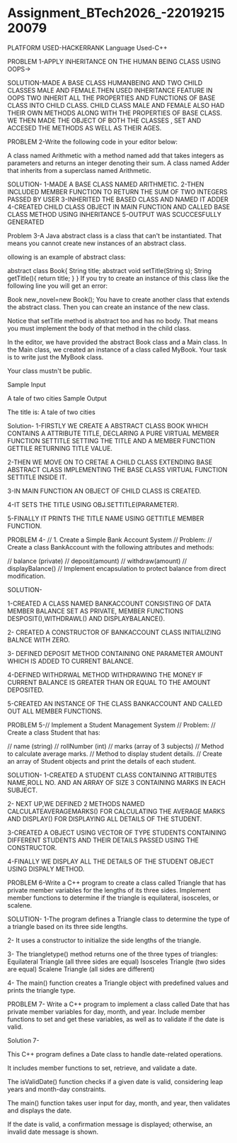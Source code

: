 # Assignment_BTech2026_-2201921520079

PLATFORM USED-HACKERRANK
Language Used-C++

PROBLEM 1-APPLY INHERITANCE ON THE HUMAN BEING CLASS USING OOPS->

SOLUTION-MADE A BASE CLASS HUMANBEING AND TWO CHILD CLASSES MALE AND FEMALE.THEN USED INHERITANCE FEATURE IN OOPS TWO INHERIT ALL THE PROPERTIES AND FUNCTIONS OF BASE CLASS INTO CHILD CLASS. CHILD CLASS MALE AND FEMALE ALSO HAD THEIR OWN METHODS ALONG WITH THE PROPERTIES OF BASE CLASS. WE THEN MADE THE OBJECT OF BOTH THE CLASSES , SET AND ACCESED THE METHODS AS WELL AS THEIR AGES.


PROBLEM 2-Write the following code in your editor below:

A class named Arithmetic with a method named add that takes  integers as parameters and returns an integer denoting their sum.
A class named Adder that inherits from a superclass named Arithmetic.

SOLUTION-
1-MADE A BASE CLASS NAMED ARITHMETIC.
2-THEN INCLUDED MEMBER FUNCTION TO RETURN THE SUM OF TWO INTEGERS PASSED BY USER
3-INHERITED THE BASED CLASS AND NAMED IT ADDER
4-CREATED CHILD CLASS OBJECT IN MAIN FUNCTION AND CALLED BASE CLASS METHOD USING INHERITANCE
5-OUTPUT WAS SCUCCESFULLY GENERATED


Problem 3-A Java abstract class is a class that can't be instantiated. That means you cannot create new instances of an abstract class.

ollowing is an example of abstract class:

abstract class Book{
    String title;
    abstract void setTitle(String s);
    String getTitle(){
        return title;
    }
}
If you try to create an instance of this class like the following line you will get an error:

Book new_novel=new Book(); 
You have to create another class that extends the abstract class. Then you can create an instance of the new class.

Notice that setTitle method is abstract too and has no body. That means you must implement the body of that method in the child class.

In the editor, we have provided the abstract Book class and a Main class. In the Main class, we created an instance of a class called MyBook. Your task is to write just the MyBook class.

Your class mustn't be public.

Sample Input

A tale of two cities
Sample Output

The title is: A tale of two cities

Solution-
1-FIRSTLY WE CREATE A ABSTRACT CLASS BOOK WHICH CONTAINS A ATTRIBUTE TITLE, DECLARING A PURE VIRTUAL MEMBER FUNCTION SETTITLE SETTING THE TITLE AND A MEMBER FUNCTION GETTILE RETURNING TITLE VALUE.

2-THEN WE MOVE ON TO CRETAE A CHILD CLASS EXTENDING BASE ABSTRACT CLASS  IMPLEMENTING THE BASE CLASS VIRTUAL FUNCTION SETTITLE INSIDE IT.

3-IN MAIN FUNCTION AN OBJECT OF CHILD CLASS IS CREATED.

4-IT SETS THE TITLE USING OBJ.SETTITLE(PARAMETER).

5-FINALLY IT PRINTS THE TITLE NAME USING GETTITLE MEMBER FUNCTION.



PROBLEM 4-
// 1. Create a Simple Bank Account System
// Problem:
// Create a class BankAccount with the following attributes and methods:

// balance (private)
// deposit(amount)
// withdraw(amount)
// displayBalance()
// Implement encapsulation to protect balance from direct modification.

SOLUTION-

1-CREATED A CLASS NAMED BANKACCOUNT CONSISTING OF DATA MEMBER BALANCE SET AS PRIVATE, MEMBER FUNCTIONS DESPOSIT(),WITHDRAWL() AND DISPLAYBALANCE().

2- CREATED A CONSTRUCTOR OF BANKACCOUNT CLASS INITIALIZING BALNCE WITH ZERO.

3- DEFINED DEPOSIT METHOD CONTAINING ONE PARAMETER AMOUNT WHICH IS ADDED TO CURRENT BALANCE.

4-DEFINED WITHDRWAL METHOD WITHDRAWING THE MONEY IF CURRENT BALANCE IS GREATER THAN OR EQUAL TO THE AMOUNT DEPOSITED.

5-CREATED AN INSTANCE OF THE CLASS BANKACCOUNT AND CALLED OUT ALL MEMBER FUNCTIONS.



PROBLEM 5-// Implement a Student Management System
// Problem:
// Create a class Student that has:

// name (string)
// rollNumber (int)
// marks (array of 3 subjects)
// Method to calculate average marks.
// Method to display student details.
// Create an array of Student objects and print the details of each student.

SOLUTION-
1-CREATED A STUDENT CLASS CONTAINING ATTRIBUTES NAME,ROLL NO. AND  AN ARRAY OF SIZE 3 CONTAINING MARKS IN EACH SUBJECT.

2- NEXT UP,WE DEFINED 2 METHODS NAMED CALCULATEAVERAGEMARKS() FOR CALCULATING THE AVERAGE MARKS AND DISPLAY() FOR DISPLAYING ALL DETAILS OF THE STUDENT.

3-CREATED A OBJECT USING VECTOR OF TYPE STUDENTS CONTAINING DIFFERENT STUDENTS AND THEIR DETAILS PASSED USING THE CONSTRUCTOR.

4-FINALLY WE DISPLAY ALL THE DETAILS OF THE STUDENT OBJECT USING DISPALY METHOD.


PROBLEM 6-Write a C++ program to create a class called Triangle that has private member variables for the lengths of its three sides. Implement member functions to determine if the triangle is equilateral, isosceles, or scalene.


SOLUTION-
1-The program defines a Triangle class to determine the type of a triangle based on its three side lengths.

2- It uses a constructor to initialize the side lengths of the triangle.

3- The triangletype() method returns one of the three types of triangles:
     Equilateral Triangle (all three sides are equal)
     Isosceles Triangle (two sides are equal)
     Scalene Triangle (all sides are different)


4- The main() function creates a Triangle object with predefined values and prints the triangle type.

PROBLEM 7-
Write a C++ program to implement a class called Date that has private member variables for day, month, and year. Include member functions to set and get these variables, as well as to validate if the date is valid.

Solution 7-

This C++ program defines a Date class to handle date-related operations.

It includes member functions to set, retrieve, and validate a date.

The isValidDate() function checks if a given date is valid, considering leap years and month-day constraints.

The main() function takes user input for day, month, and year, then validates and displays the date.

If the date is valid, a confirmation message is displayed; otherwise, an invalid date message is shown.

